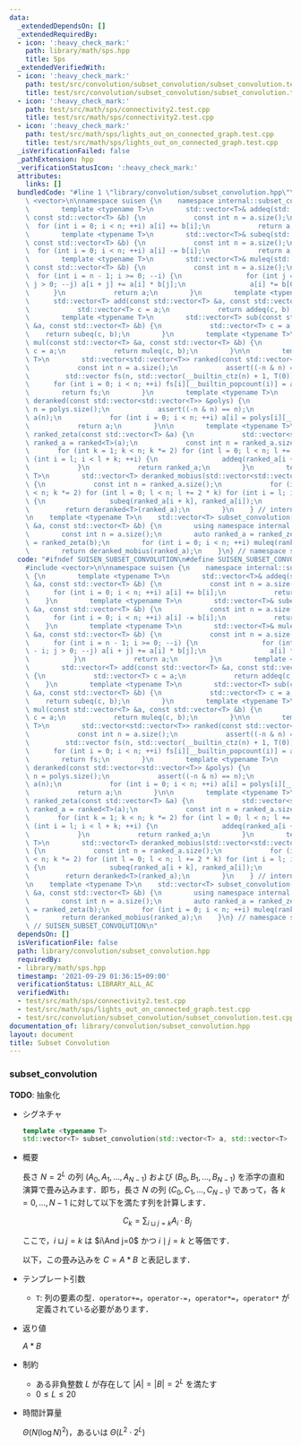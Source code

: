 ```yaml
---
data:
  _extendedDependsOn: []
  _extendedRequiredBy:
  - icon: ':heavy_check_mark:'
    path: library/math/sps.hpp
    title: Sps
  _extendedVerifiedWith:
  - icon: ':heavy_check_mark:'
    path: test/src/convolution/subset_convolution/subset_convolution.test.cpp
    title: test/src/convolution/subset_convolution/subset_convolution.test.cpp
  - icon: ':heavy_check_mark:'
    path: test/src/math/sps/connectivity2.test.cpp
    title: test/src/math/sps/connectivity2.test.cpp
  - icon: ':heavy_check_mark:'
    path: test/src/math/sps/lights_out_on_connected_graph.test.cpp
    title: test/src/math/sps/lights_out_on_connected_graph.test.cpp
  _isVerificationFailed: false
  _pathExtension: hpp
  _verificationStatusIcon: ':heavy_check_mark:'
  attributes:
    links: []
  bundledCode: "#line 1 \"library/convolution/subset_convolution.hpp\"\n\n\n\n#include\
    \ <vector>\n\nnamespace suisen {\n    namespace internal::subset_convolution {\n\
    \        template <typename T>\n        std::vector<T>& addeq(std::vector<T> &a,\
    \ const std::vector<T> &b) {\n            const int n = a.size();\n          \
    \  for (int i = 0; i < n; ++i) a[i] += b[i];\n            return a;\n        }\n\
    \        template <typename T>\n        std::vector<T>& subeq(std::vector<T> &a,\
    \ const std::vector<T> &b) {\n            const int n = a.size();\n          \
    \  for (int i = 0; i < n; ++i) a[i] -= b[i];\n            return a;\n        }\n\
    \        template <typename T>\n        std::vector<T>& muleq(std::vector<T> &a,\
    \ const std::vector<T> &b) {\n            const int n = a.size();\n          \
    \  for (int i = n - 1; i >= 0; --i) {\n                for (int j = n - 1 - i;\
    \ j > 0; --j) a[i + j] += a[i] * b[j];\n                a[i] *= b[0];\n      \
    \      }\n            return a;\n        }\n        template <typename T>\n  \
    \      std::vector<T> add(const std::vector<T> &a, const std::vector<T> &b) {\n\
    \            std::vector<T> c = a;\n            return addeq(c, b);\n        }\n\
    \        template <typename T>\n        std::vector<T> sub(const std::vector<T>\
    \ &a, const std::vector<T> &b) {\n            std::vector<T> c = a;\n        \
    \    return subeq(c, b);\n        }\n        template <typename T>\n        std::vector<T>\
    \ mul(const std::vector<T> &a, const std::vector<T> &b) {\n            std::vector<T>\
    \ c = a;\n            return muleq(c, b);\n        }\n\n        template <typename\
    \ T>\n        std::vector<std::vector<T>> ranked(const std::vector<T> &a) {\n\
    \            const int n = a.size();\n            assert((-n & n) == n);\n   \
    \         std::vector fs(n, std::vector(__builtin_ctz(n) + 1, T(0)));\n      \
    \      for (int i = 0; i < n; ++i) fs[i][__builtin_popcount(i)] = a[i];\n    \
    \        return fs;\n        }\n        template <typename T>\n        std::vector<T>\
    \ deranked(const std::vector<std::vector<T>> &polys) {\n            const int\
    \ n = polys.size();\n            assert((-n & n) == n);\n            std::vector<T>\
    \ a(n);\n            for (int i = 0; i < n; ++i) a[i] = polys[i][__builtin_popcount(i)];\n\
    \            return a;\n        }\n\n        template <typename T>\n        std::vector<std::vector<T>>\
    \ ranked_zeta(const std::vector<T> &a) {\n            std::vector<std::vector<T>>\
    \ ranked_a = ranked<T>(a);\n            const int n = ranked_a.size();\n     \
    \       for (int k = 1; k < n; k *= 2) for (int l = 0; l < n; l += 2 * k) for\
    \ (int i = l; i < l + k; ++i) {\n                addeq(ranked_a[i + k], ranked_a[i]);\n\
    \            }\n            return ranked_a;\n        }\n        template <typename\
    \ T>\n        std::vector<T> deranked_mobius(std::vector<std::vector<T>> &ranked_a)\
    \ {\n            const int n = ranked_a.size();\n            for (int k = 1; k\
    \ < n; k *= 2) for (int l = 0; l < n; l += 2 * k) for (int i = l; i < l + k; ++i)\
    \ {\n                subeq(ranked_a[i + k], ranked_a[i]);\n            }\n   \
    \         return deranked<T>(ranked_a);\n        }\n    } // internal::subset_convolution\n\
    \n    template <typename T>\n    std::vector<T> subset_convolution(const std::vector<T>\
    \ &a, const std::vector<T> &b) {\n        using namespace internal::subset_convolution;\n\
    \        const int n = a.size();\n        auto ranked_a = ranked_zeta(a), ranked_b\
    \ = ranked_zeta(b);\n        for (int i = 0; i < n; ++i) muleq(ranked_a[i], ranked_b[i]);\n\
    \        return deranked_mobius(ranked_a);\n    }\n} // namespace suisen\n\n\n"
  code: "#ifndef SUISEN_SUBSET_CONVOLUTION\n#define SUISEN_SUBSET_CONVOLUTION\n\n\
    #include <vector>\n\nnamespace suisen {\n    namespace internal::subset_convolution\
    \ {\n        template <typename T>\n        std::vector<T>& addeq(std::vector<T>\
    \ &a, const std::vector<T> &b) {\n            const int n = a.size();\n      \
    \      for (int i = 0; i < n; ++i) a[i] += b[i];\n            return a;\n    \
    \    }\n        template <typename T>\n        std::vector<T>& subeq(std::vector<T>\
    \ &a, const std::vector<T> &b) {\n            const int n = a.size();\n      \
    \      for (int i = 0; i < n; ++i) a[i] -= b[i];\n            return a;\n    \
    \    }\n        template <typename T>\n        std::vector<T>& muleq(std::vector<T>\
    \ &a, const std::vector<T> &b) {\n            const int n = a.size();\n      \
    \      for (int i = n - 1; i >= 0; --i) {\n                for (int j = n - 1\
    \ - i; j > 0; --j) a[i + j] += a[i] * b[j];\n                a[i] *= b[0];\n \
    \           }\n            return a;\n        }\n        template <typename T>\n\
    \        std::vector<T> add(const std::vector<T> &a, const std::vector<T> &b)\
    \ {\n            std::vector<T> c = a;\n            return addeq(c, b);\n    \
    \    }\n        template <typename T>\n        std::vector<T> sub(const std::vector<T>\
    \ &a, const std::vector<T> &b) {\n            std::vector<T> c = a;\n        \
    \    return subeq(c, b);\n        }\n        template <typename T>\n        std::vector<T>\
    \ mul(const std::vector<T> &a, const std::vector<T> &b) {\n            std::vector<T>\
    \ c = a;\n            return muleq(c, b);\n        }\n\n        template <typename\
    \ T>\n        std::vector<std::vector<T>> ranked(const std::vector<T> &a) {\n\
    \            const int n = a.size();\n            assert((-n & n) == n);\n   \
    \         std::vector fs(n, std::vector(__builtin_ctz(n) + 1, T(0)));\n      \
    \      for (int i = 0; i < n; ++i) fs[i][__builtin_popcount(i)] = a[i];\n    \
    \        return fs;\n        }\n        template <typename T>\n        std::vector<T>\
    \ deranked(const std::vector<std::vector<T>> &polys) {\n            const int\
    \ n = polys.size();\n            assert((-n & n) == n);\n            std::vector<T>\
    \ a(n);\n            for (int i = 0; i < n; ++i) a[i] = polys[i][__builtin_popcount(i)];\n\
    \            return a;\n        }\n\n        template <typename T>\n        std::vector<std::vector<T>>\
    \ ranked_zeta(const std::vector<T> &a) {\n            std::vector<std::vector<T>>\
    \ ranked_a = ranked<T>(a);\n            const int n = ranked_a.size();\n     \
    \       for (int k = 1; k < n; k *= 2) for (int l = 0; l < n; l += 2 * k) for\
    \ (int i = l; i < l + k; ++i) {\n                addeq(ranked_a[i + k], ranked_a[i]);\n\
    \            }\n            return ranked_a;\n        }\n        template <typename\
    \ T>\n        std::vector<T> deranked_mobius(std::vector<std::vector<T>> &ranked_a)\
    \ {\n            const int n = ranked_a.size();\n            for (int k = 1; k\
    \ < n; k *= 2) for (int l = 0; l < n; l += 2 * k) for (int i = l; i < l + k; ++i)\
    \ {\n                subeq(ranked_a[i + k], ranked_a[i]);\n            }\n   \
    \         return deranked<T>(ranked_a);\n        }\n    } // internal::subset_convolution\n\
    \n    template <typename T>\n    std::vector<T> subset_convolution(const std::vector<T>\
    \ &a, const std::vector<T> &b) {\n        using namespace internal::subset_convolution;\n\
    \        const int n = a.size();\n        auto ranked_a = ranked_zeta(a), ranked_b\
    \ = ranked_zeta(b);\n        for (int i = 0; i < n; ++i) muleq(ranked_a[i], ranked_b[i]);\n\
    \        return deranked_mobius(ranked_a);\n    }\n} // namespace suisen\n\n#endif\
    \ // SUISEN_SUBSET_CONVOLUTION\n"
  dependsOn: []
  isVerificationFile: false
  path: library/convolution/subset_convolution.hpp
  requiredBy:
  - library/math/sps.hpp
  timestamp: '2021-09-29 01:36:15+09:00'
  verificationStatus: LIBRARY_ALL_AC
  verifiedWith:
  - test/src/math/sps/connectivity2.test.cpp
  - test/src/math/sps/lights_out_on_connected_graph.test.cpp
  - test/src/convolution/subset_convolution/subset_convolution.test.cpp
documentation_of: library/convolution/subset_convolution.hpp
layout: document
title: Subset Convolution
---
```


### subset_convolution

__TODO__: 抽象化

- シグネチャ

  ```cpp
  template <typename T>
  std::vector<T> subset_convolution(std::vector<T> a, std::vector<T> b)
  ```

- 概要

  長さ $N=2^L$ の列 $(A_0,A_1,\ldots,A_{N-1})$ および $(B_0,B_1,\ldots,B_{N-1})$ を添字の直和演算で畳み込みます．即ち，長さ $N$ の列 $(C_0,C_1,\ldots,C_{N-1})$ であって，各 $k=0,\ldots,N-1$ に対して以下を満たす列を計算します．

  $$ C _ k = \sum _ { i \sqcup j = k } A _ i \cdot B _ j $$

  ここで，$i\sqcup j=k$ は $i\And j=0$ かつ $i\mid j=k$ と等価です．

  以下，この畳み込みを $C=A\ast B$ と表記します．

- テンプレート引数

  - `T`: 列の要素の型．`operator+=`，`operator-=`，`operator*=`，`operator*` が定義されている必要があります．

- 返り値
  
  $A\ast B$

- 制約

  - ある非負整数 $L$ が存在して $\vert A \vert=\vert B \vert= 2 ^ L$ を満たす
  - $0\leq L\leq 20$

- 時間計算量

  $\Theta(N(\log N)^2)$，あるいは $\Theta(L^2\cdot 2^L)$
